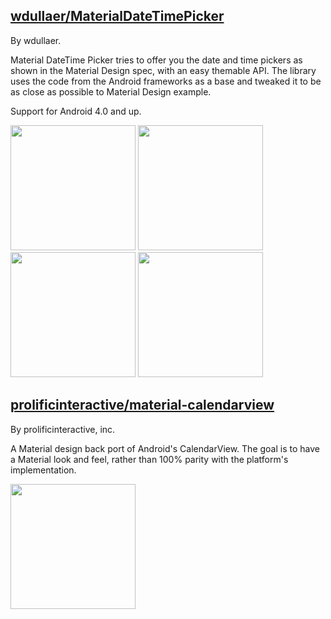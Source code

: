 
## [wdullaer/MaterialDateTimePicker](https://github.com/wdullaer/MaterialDateTimePicker)

By wdullaer.

Material DateTime Picker tries to offer you the date and time pickers as shown in the Material Design spec, with an easy themable API. The library uses the code from the Android frameworks as a base and tweaked it to be as close as possible to Material Design example.

Support for Android 4.0 and up.

<img src="https://camo.githubusercontent.com/e72e9ce81a905baac712a2e3c74ac47408f65b8e/68747470733a2f2f7261772e6769746875622e636f6d2f7764756c6c6165722f4d6174657269616c4461746554696d655069636b65722f67682d70616765732f696d616765732f646174655f7069636b65725f76322e706e67" width="200"/> <img src="https://camo.githubusercontent.com/c6bd4e0aad3764694793ac224672aedaa8e8a35b/68747470733a2f2f7261772e6769746875622e636f6d2f7764756c6c6165722f4d6174657269616c4461746554696d655069636b65722f67682d70616765732f696d616765732f74696d655f7069636b65725f76322e706e67" width="200"/>  <img src="https://camo.githubusercontent.com/1467c2b5d209d68aef8ac96cc6bdc28a6c2b1f3d/68747470733a2f2f7261772e6769746875622e636f6d2f7764756c6c6165722f4d6174657269616c4461746554696d655069636b65722f67682d70616765732f696d616765732f646174655f7069636b65722e706e67" width="200"/> <img src="https://camo.githubusercontent.com/968ac1b84bfe4514fabf2c25c94a1381d3af3973/68747470733a2f2f7261772e6769746875622e636f6d2f7764756c6c6165722f4d6174657269616c4461746554696d655069636b65722f67682d70616765732f696d616765732f74696d655f7069636b65722e706e67" width="200"/>

## [prolificinteractive/material-calendarview](https://github.com/prolificinteractive/material-calendarview)

By prolificinteractive, inc.

A Material design back port of Android's CalendarView. The goal is to have a Material look and feel, rather than 100% parity with the platform's implementation.

<img src="https://github.com/prolificinteractive/material-calendarview/raw/master/images/screencast.gif" width="200"/>

